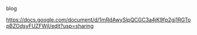 blog

https://docs.google.com/document/d/1mRdAwySlpQCGC3a4jK9fp2gj1RGTopBZOdsyFUZFWjI/edit?usp=sharing

